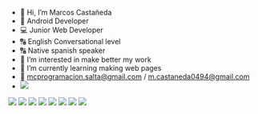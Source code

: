 - 👋 Hi, I’m Marcos Castañeda
- 📱 Android Developer
- 💻 Junior Web Developer
- 🔠 English Conversational level
- 🔠 Native spanish speaker
- 👀 I’m interested in make better my work
- 🌱 I’m currently learning making web pages
- 📧 mcprogramacion.salta@gmail.com / m.castaneda0494@gmail.com
- <a href="https://www.linkedin.com/in/marcos-emanuel-casta%C3%B1eda-a99297146/">
        <img src="https://img.shields.io/badge/LinkedIn-0077B5?style=for-the-badge&logo=linkedin&logoColor=white" />
</a>


<img src="https://img.shields.io/badge/Android-3DDC84?style=for-the-badge&logo=android&logoColor=white " /> <img src="https://img.shields.io/badge/HTML5-E34F26?style=for-the-badge&logo=html5&logoColor=white " /> <img src="https://img.shields.io/badge/CSS3-1572B6?style=for-the-badge&logo=css3&logoColor=white " />
<img src="https://img.shields.io/badge/JavaScript-323330?style=for-the-badge&logo=javascript&logoColor=F7DF1E " />
<img src="https://img.shields.io/badge/Java-ED8B00?style=for-the-badge&logo=java&logoColor=white " />
<img src="https://img.shields.io/badge/MySQL-00000F?style=for-the-badge&logo=mysql&logoColor=white " /> 
<img src="https://img.shields.io/badge/Bootstrap-563D7C?style=for-the-badge&logo=bootstrap&logoColor=white " />
<img src="https://img.shields.io/badge/firebase-ffca28?style=for-the-badge&logo=firebase&logoColor=black " /> 
	
	
	
	
	
	 
	
        






<!---
marcos-791/marcos-791 is a ✨ special ✨ repository because its `README.md` (this file) appears on your GitHub profile.
You can click the Preview link to take a look at your changes.
--->
